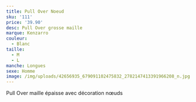 ```yaml
---
title: Pull Over Noeud
sku: '111'
price: '39.90'
desc: Pull Over grosse maille
marque: Kenzarro
couleur:
  - Blanc
taille:
  - M
  - L
manche: Longues
sexe: Homme
image: /img/uploads/42656935_679091102475832_2782147413391966208_n.jpg
---
```

Pull Over maille épaisse avec décoration nœuds
